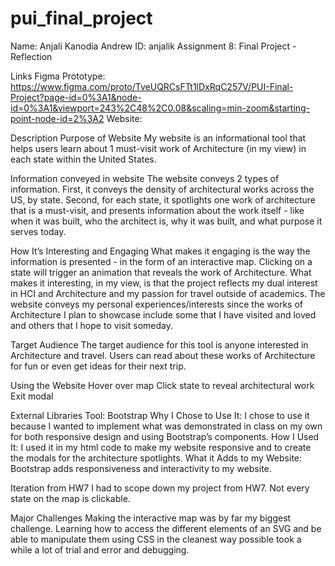 # pui_final_project

Name: Anjali Kanodia
Andrew ID: anjalik
Assignment 8: Final Project - Reflection 


Links
Figma Prototype: https://www.figma.com/proto/TveUQRCsFTt1lDxRqC257V/PUI-Final-Project?page-id=0%3A1&node-id=0%3A1&viewport=243%2C48%2C0.08&scaling=min-zoom&starting-point-node-id=2%3A2 
Website: 


Description
Purpose of Website
My website is an informational tool that helps users learn about 1 must-visit work of Architecture (in my view) in each state within the United States. 

Information conveyed in website
The website conveys 2 types of information. First, it conveys the density of architectural works across the US, by state. Second, for each state, it spotlights one work of architecture that is a must-visit, and presents information about the work itself - like when it was built, who the architect is, why it was built, and what purpose it serves today.

How It’s Interesting and Engaging
What makes it engaging is the way the information is presented - in the form of an interactive map. Clicking on a state will trigger an animation that reveals the work of Architecture.
What makes it interesting, in my view, is that the project reflects my dual interest in HCI and Architecture and my passion for travel outside of academics. The website conveys my personal experiences/interests since the works of Architecture I plan to showcase include some that I have visited and loved and others that I hope to visit someday.

Target Audience
The target audience for this tool is anyone interested in Architecture and travel. Users can read about these works of Architecture for fun or even get ideas for their next trip. 


Using the Website
Hover over map
Click state to reveal architectural work
Exit modal


External Libraries 
Tool: Bootstrap
Why I Chose to Use It: I chose to use it because I wanted to implement what was demonstrated in class on my own for both responsive design and using Bootstrap’s components.
How I Used It: I used it in my html code to make my website responsive and to create the modals for the architecture spotlights.
What it Adds to my Website: Bootstrap adds responsiveness and interactivity to my website.


Iteration from HW7
I had to scope down my project from HW7. Not every state on the map is clickable. 


Major Challenges
Making the interactive map was by far my biggest challenge. Learning how to access the different elements of an SVG and be able to manipulate them using CSS in the cleanest way possible took a while a lot of trial and error and debugging.
